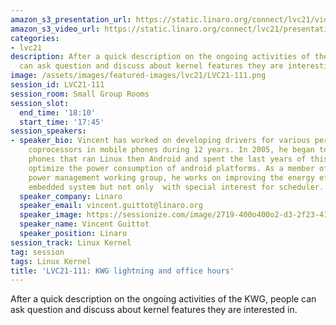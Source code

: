 ```yaml
---
amazon_s3_presentation_url: https://static.linaro.org/connect/lvc21/videos/lvc21-111.mp4
amazon_s3_video_url: https://static.linaro.org/connect/lvc21/presentations/lvc21-111.pdf
categories:
- lvc21
description: After a quick description on the ongoing activities of the KWG, people
  can ask question and discuss about kernel features they are interesting in.
image: /assets/images/featured-images/lvc21/LVC21-111.png
session_id: LVC21-111
session_room: Small Group Rooms
session_slot:
  end_time: '18:10'
  start_time: '17:45'
session_speakers:
- speaker_bio: Vincent has worked on developing drivers for various peripherals and
    coprocessors in mobile phones during 12 years. In 2005, he began to focus on mobile
    phones that ran Linux then Android and spent the last years of this period to
    optimize the power consumption of android platforms. As a member of the Linaro
    power management working group, he works on improving the energy efficiency of
    embedded system but not only  with special interest for scheduler.
  speaker_company: Linaro
  speaker_email: vincent.guittot@linaro.org
  speaker_image: https://sessionize.com/image/2719-400o400o2-d3-2f23-412f-a756-3dd2aa9eb865.4f1e9c26-834a-4238-b11f-9cf88f393c4b.jpg
  speaker_name: Vincent Guittot
  speaker_position: Linaro
session_track: Linux Kernel
tag: session
tags: Linux Kernel
title: 'LVC21-111: KWG lightning and office hours'
---
```


<p>After a quick description on the ongoing activities of the KWG, people can ask question and discuss about kernel features they are interested in.</p>